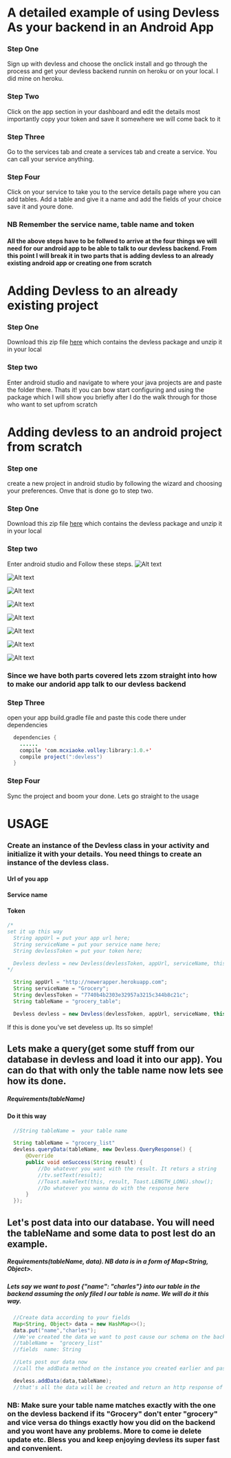 # A detailed example of using Devless As your backend in an Android App

### Step One
Sign up with devless and choose the onclick install and go through the process and get your devless backend runnin on heroku or on your local. I did mine on heroku.

### Step Two
Click on the app section in your dashboard and edit the details most importantly copy your token and
save it somewhere we will come back to it

### Step Three
Go to the services tab and create a services tab and create a service. You can call your service anything.


### Step Four
Click on your service to take you to the service details page where you can add tables.
Add a table and give it a name and add the fields of your choice save it and youre done.


### NB Remember the service name, table name and token

#### All the above steps have to be follwed to arrive at the four things we will need for our android app to be able to talk to our devless backend. From this point I will break it in two parts that is adding devless to an already existing android app or creating one from scratch

# Adding Devless to an already existing project

### Step One
Download this zip file [here](https://drive.google.com/drive/u/0/folders/0B3FToPzFdRiXZVh2dE52R1VFemc "Title")  which contains the devless package and unzip it in your local


### Step two
Enter android studio and navigate to where your java projects are and paste the folder there. Thats it! you can bow start configuring and using the package which I will show you briefly after I do the walk through for those who want to set upfrom scratch


# Adding devless to an android project from scratch

### Step one
create a new project in android studio by following the wizard and choosing your preferences. Onve that is done go to step two.

### Step One
Download this zip file [here](https://drive.google.com/drive/u/0/folders/0B3FToPzFdRiXZVh2dE52R1VFemc "Title")  which contains the devless package and unzip it in your local

### Step two
Enter android studio and Follow these steps.
![Alt text](/images/step2.png)

![Alt text](/images/step3.png)

![Alt text](/images/step4.png)

![Alt text](/images/step5.png)

![Alt text](/images/step6.png)

![Alt text](/images/step7.png)

![Alt text](/images/step8.png)

![Alt text](/images/step9.png)

### Since we have both parts covered lets zzom straight into how to make our andorid app talk to our devless backend


### Step Three
open your app build.gradle file and paste this code there under dependencies
```Java
  dependencies {
    ......
    compile 'com.mcxiaoke.volley:library:1.0.+'
    compile project(":devless")
  }
```

### Step Four
Sync the project and boom your done. Lets go straight to the usage


# USAGE
### Create an instance of the Devless class in your activity and initialize it with your details. You need things to create an instance of the devless class.
#### Url of you app
#### Service name
#### Token
```Java
/*
set it up this way
  String appUrl = put your app url here;
  String serviceName = put your service name here;
  String devlessToken = put your token here;

  Devless devless = new Devless(devlessToken, appUrl, serviceName, this )  
*/

  String appUrl = "http://newerapper.herokuapp.com";
  String serviceName = "Grocery";
  String devlessToken = "7740b4b2303e32957a3215c344b8c21c";
  String tableName = "grocery_table";

  Devless devless = new Devless(devlessToken, appUrl, serviceName, this );
```
If this is done you've set develess up.  Its so simple!

## Lets make a query(get some stuff from our database in devless and load it into our app). You can do that with only the table name now lets see how its done.
#####  Requirements(tableName)
#### Do it this way
```Java
  //String tableName =  your table name

  String tableName = "grocery_list"
  devless.queryData(tableName, new Devless.QueryResponse() {
      @Override
      public void onSuccess(String result) {
          //Do whatever you want with the result. It returs a string
          //tv.setText(result);
          //Toast.makeText(this, result, Toast.LENGTH_LONG).show();
          //Do whatever you wanna do with the response here
      }
  });
```

## Let's post data into our database. You will need the tableName and some data to post lest do an example.

##### Requirements(tableName, data). NB data is in a form of Map<String, Object>.
##### Lets say we want to post {"name": "charles"} into our table in the backend assuming the only filed I our table is name. We will do it this way.

```Java
  //Create data according to your fields
  Map<String, Object> data = new HashMap<>();
  data.put("name","charles");
  //We've created the data we want to post cause our schema on the backend looks something like this
  //tableName =  "grocery_list"
  //fields  name: String

  //Lets post our data now
  //call the addData method on the instance you created earlier and pass in the data and table name

  devless.addData(data,tableName);
  //that's all the data will be created and return an http response of ok
```

### NB: Make sure your table name matches exactly with the one on the devless backend if its "Grocery" don't enter "grocery" and vice versa do things exactly how you did on the backend and you wont have any problems. More to come ie delete update etc. Bless you and keep enjoying devless its super fast and convenient.
